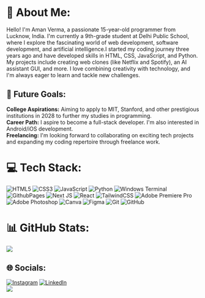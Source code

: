 # 💫 About Me:
Hello! I'm Aman Verma, a passionate 15-year-old programmer from Lucknow, India. I'm currently a 9th-grade student at Delhi Public School, where I explore the fascinating world of web development, software development, and artificial intelligence.I started my coding journey three years ago and have developed skills in HTML, CSS, JavaScript, and Python. My projects include creating web clones (like Netflix and Spotify), an AI assistant GUI, and more. I love combining creativity with technology, and I'm always eager to learn and tackle new challenges.

## 🚀 Future Goals: 
<strong>College Aspirations:</strong> Aiming to apply to MIT, Stanford, and other prestigious institutions in 2028 to further my studies in programming.<br>
<strong>Career Path:</strong> I aspire to become a full-stack developer. I'm also interested in Android/iOS development.<br>
<strong>Freelancing:</strong> I'm looking forward to collaborating on exciting tech projects and expanding my coding repertoire through freelance work.

# 💻 Tech Stack:
![HTML5](https://img.shields.io/badge/html-%23E34F26.svg?style=for-the-badge&logo=html5&logoColor=white) ![CSS3](https://img.shields.io/badge/css-%231572B6.svg?style=for-the-badge&logo=css3&logoColor=white)  ![JavaScript](https://img.shields.io/badge/javascript-%23323330.svg?style=for-the-badge&logo=javascript&logoColor=%23F7DF1E) ![Python](https://img.shields.io/badge/python-3670A0?style=for-the-badge&logo=python&logoColor=ffdd54) ![Windows Terminal](https://img.shields.io/badge/Windows%20Terminal-%234D4D4D.svg?style=for-the-badge&logo=windows-terminal&logoColor=white) ![GithubPages](https://img.shields.io/badge/github%20pages-121013?style=for-the-badge&logo=github&logoColor=white) ![Next JS](https://img.shields.io/badge/Next-black?style=for-the-badge&logo=next.js&logoColor=white) ![React](https://img.shields.io/badge/react-%2320232a.svg?style=for-the-badge&logo=react&logoColor=%2361DAFB) ![TailwindCSS](https://img.shields.io/badge/tailwindcss-%2338B2AC.svg?style=for-the-badge&logo=tailwind-css&logoColor=white) ![Adobe Premiere Pro](https://img.shields.io/badge/Adobe%20Premiere%20Pro-9999FF.svg?style=for-the-badge&logo=Adobe%20Premiere%20Pro&logoColor=white) ![Adobe Photoshop](https://img.shields.io/badge/adobe%20photoshop-%2331A8FF.svg?style=for-the-badge&logo=adobe%20photoshop&logoColor=white) ![Canva](https://img.shields.io/badge/Canva-%2300C4CC.svg?style=for-the-badge&logo=Canva&logoColor=white) ![Figma](https://img.shields.io/badge/figma-%23F24E1E.svg?style=for-the-badge&logo=figma&logoColor=white) ![Git](https://img.shields.io/badge/git-%23F05033.svg?style=for-the-badge&logo=git&logoColor=white) ![GitHub](https://img.shields.io/badge/github-%23121011.svg?style=for-the-badge&logo=github&logoColor=white)
# 📊 GitHub Stats:
![](https://github-readme-stats.vercel.app/api/top-langs/?username=amanverma2009&theme=dark&hide_border=false&include_all_commits=true&count_private=false&layout=compact)
## 🌐 Socials:
[![Instagram](https://img.shields.io/badge/Instagram-%23E4405F.svg?logo=Instagram&logoColor=white)](https://instagram.com/https://www.instagram.com/aman._.verma09?igsh=MTFnajJoODNlNzUyZw==) [![LinkedIn](https://img.shields.io/badge/LinkedIn-%230077B5.svg?logo=linkedin&logoColor=white)](https://www.linkedin.com/in/aman-verma-36452b269)<br>
[![](https://visitcount.itsvg.in/api?id=amanverma2009&icon=0&color=0)](https://visitcount.itsvg.in)

<!---
amanverma2009/amanverma2009 is a ✨ special ✨ repository because its `README.md` (this file) appears on your GitHub profile.
You can click the Preview link to take a look at your changes.
--->
